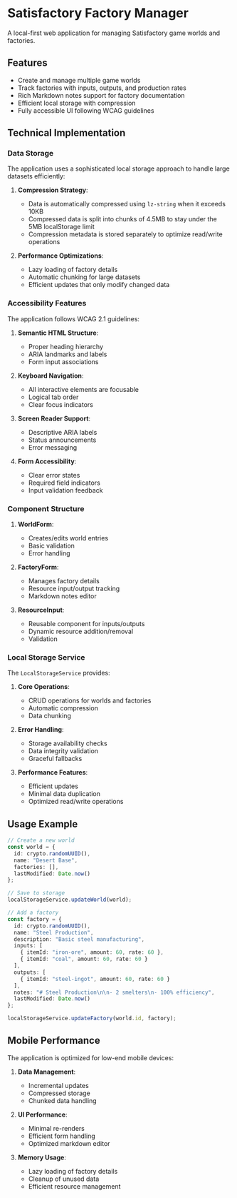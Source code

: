 # Satisfactory Factory Manager

A local-first web application for managing Satisfactory game worlds and factories.

## Features

- Create and manage multiple game worlds
- Track factories with inputs, outputs, and production rates
- Rich Markdown notes support for factory documentation
- Efficient local storage with compression
- Fully accessible UI following WCAG guidelines

## Technical Implementation

### Data Storage

The application uses a sophisticated local storage approach to handle large datasets efficiently:

1. **Compression Strategy**:
   - Data is automatically compressed using `lz-string` when it exceeds 10KB
   - Compressed data is split into chunks of 4.5MB to stay under the 5MB localStorage limit
   - Compression metadata is stored separately to optimize read/write operations

2. **Performance Optimizations**:
   - Lazy loading of factory details
   - Automatic chunking for large datasets
   - Efficient updates that only modify changed data

### Accessibility Features

The application follows WCAG 2.1 guidelines:

1. **Semantic HTML Structure**:
   - Proper heading hierarchy
   - ARIA landmarks and labels
   - Form input associations

2. **Keyboard Navigation**:
   - All interactive elements are focusable
   - Logical tab order
   - Clear focus indicators

3. **Screen Reader Support**:
   - Descriptive ARIA labels
   - Status announcements
   - Error messaging

4. **Form Accessibility**:
   - Clear error states
   - Required field indicators
   - Input validation feedback

### Component Structure

1. **WorldForm**:
   - Creates/edits world entries
   - Basic validation
   - Error handling

2. **FactoryForm**:
   - Manages factory details
   - Resource input/output tracking
   - Markdown notes editor

3. **ResourceInput**:
   - Reusable component for inputs/outputs
   - Dynamic resource addition/removal
   - Validation

### Local Storage Service

The `LocalStorageService` provides:

1. **Core Operations**:
   - CRUD operations for worlds and factories
   - Automatic compression
   - Data chunking

2. **Error Handling**:
   - Storage availability checks
   - Data integrity validation
   - Graceful fallbacks

3. **Performance Features**:
   - Efficient updates
   - Minimal data duplication
   - Optimized read/write operations

## Usage Example

```typescript
// Create a new world
const world = {
  id: crypto.randomUUID(),
  name: "Desert Base",
  factories: [],
  lastModified: Date.now()
};

// Save to storage
localStorageService.updateWorld(world);

// Add a factory
const factory = {
  id: crypto.randomUUID(),
  name: "Steel Production",
  description: "Basic steel manufacturing",
  inputs: [
    { itemId: "iron-ore", amount: 60, rate: 60 },
    { itemId: "coal", amount: 60, rate: 60 }
  ],
  outputs: [
    { itemId: "steel-ingot", amount: 60, rate: 60 }
  ],
  notes: "# Steel Production\n\n- 2 smelters\n- 100% efficiency",
  lastModified: Date.now()
};

localStorageService.updateFactory(world.id, factory);
```

## Mobile Performance

The application is optimized for low-end mobile devices:

1. **Data Management**:
   - Incremental updates
   - Compressed storage
   - Chunked data handling

2. **UI Performance**:
   - Minimal re-renders
   - Efficient form handling
   - Optimized markdown editor

3. **Memory Usage**:
   - Lazy loading of factory details
   - Cleanup of unused data
   - Efficient resource management
